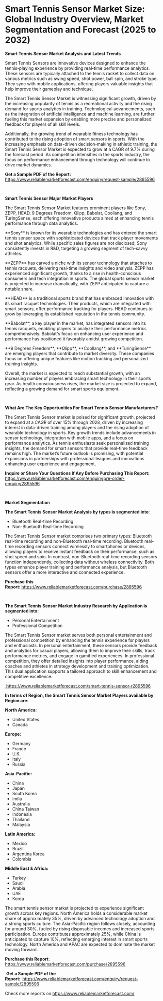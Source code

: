 <p><h1>Smart Tennis Sensor Market Size: Global Industry Overview, Market Segmentation and Forecast (2025 to 2032)</h1></p><p><strong>Smart Tennis Sensor Market Analysis and Latest Trends</strong></p>
<p><p>Smart Tennis Sensors are innovative devices designed to enhance the tennis-playing experience by providing real-time performance analytics. These sensors are typically attached to the tennis racket to collect data on various metrics such as swing speed, shot power, ball spin, and stroke type. They sync with mobile applications, offering players valuable insights that help improve their gameplay and technique.</p><p>The Smart Tennis Sensor Market is witnessing significant growth, driven by the increasing popularity of tennis as a recreational activity and the rising demand for sports analytics in training. Technological advancements, such as the integration of artificial intelligence and machine learning, are further fueling this market expansion by enabling more precise and personalized feedback for players of all skill levels.</p><p>Additionally, the growing trend of wearable fitness technology has contributed to the rising adoption of smart sensors in sports. With the increasing emphasis on data-driven decision-making in athletic training, the Smart Tennis Sensor Market is expected to grow at a CAGR of 9.7% during the forecast period. As competition intensifies in the sports industry, the focus on performance enhancement through technology will continue to drive market dynamics.</p></p>
<p><strong>Get a Sample PDF of the Report:&nbsp;</strong> <a href="https://www.reliablemarketforecast.com/enquiry/request-sample/2895596?utm_campaign=3499&utm_medium=2&utm_source=Github&utm_content=ia&utm_term=15032025&utm_id=smart-tennis-sensor">https://www.reliablemarketforecast.com/enquiry/request-sample/2895596</a></p>
<p>&nbsp;</p>
<p><strong>Smart Tennis Sensor Major Market Players</strong></p>
<p><p>The Smart Tennis Sensor Market features prominent players like Sony, ZEPP, HEAD, 9 Degrees Freedom, Qlipp, Babolat, Coollang, and TuringSense, each offering innovative products aimed at enhancing tennis performance through data analytics.</p><p>**Sony** is known for its wearable technologies and has entered the smart tennis sensor space with sophisticated devices that track player movements and shot analytics. While specific sales figures are not disclosed, Sony consistently invests in R&D, targeting a growing segment of tech-savvy athletes.</p><p>**ZEPP** has carved a niche with its sensor technology that attaches to tennis racquets, delivering real-time insights and video analysis. ZEPP has experienced significant growth, thanks to a rise in health-conscious consumers and tech integration in sports. The global sports sensor market is projected to increase dramatically, with ZEPP anticipated to capture a notable share.</p><p>**HEAD** is a traditional sports brand that has embraced innovation with its smart racquet technologies. Their products, which are integrated with smart sensors, offer performance tracking for players. HEAD continues to grow by leveraging its established reputation in the tennis community.</p><p>**Babolat**, a key player in the market, has integrated sensors into its tennis racquets, enabling players to analyze their performance metrics comprehensively. Babolat's focus on enhancing user experience and performance has positioned it favorably amidst growing competition.</p><p>**9 Degrees Freedom**, **Qlipp**, **Coollang**, and **TuringSense** are emerging players that contribute to market diversity. These companies focus on offering unique features like motion tracking and personalized training insights.</p><p>Overall, the market is expected to reach substantial growth, with an increasing number of players embracing smart technology in their sports gear. As health consciousness rises, the market size is projected to expand, reflecting a growing demand for smart sports equipment.</p></p>
<p>&nbsp;</p>
<p><strong>What Are The Key Opportunities For Smart Tennis Sensor Manufacturers?</strong></p>
<p><p>The Smart Tennis Sensor market is poised for significant growth, projected to expand at a CAGR of over 15% through 2028, driven by increasing interest in data-driven training among players and the rising adoption of wearable technology in sports. Key growth trends include advancements in sensor technology, integration with mobile apps, and a focus on performance analytics. As tennis enthusiasts seek personalized training insights, the demand for smart sensors that provide real-time feedback remains high. The market’s future outlook is promising, with potential expansions in partnerships with professional leagues and innovations enhancing user experience and engagement.</p></p>
<p><strong>Inquire or Share Your Questions If Any Before Purchasing This Report:</strong> <a href="https://www.reliablemarketforecast.com/enquiry/pre-order-enquiry/2895596?utm_campaign=3499&utm_medium=2&utm_source=Github&utm_content=ia&utm_term=15032025&utm_id=smart-tennis-sensor">https://www.reliablemarketforecast.com/enquiry/pre-order-enquiry/2895596</a></p>
<p>&nbsp;</p>
<p><strong>Market Segmentation</strong></p>
<p><strong>The Smart Tennis Sensor Market Analysis by types is segmented into:</strong></p>
<p><ul><li>Bluetooth Real-time Recording</li><li>Non-Bluetooth Real-time Recording</li></ul></p>
<p><p>The Smart Tennis Sensor market comprises two primary types: Bluetooth real-time recording and non-Bluetooth real-time recording. Bluetooth real-time recording sensors connect wirelessly to smartphones or devices, allowing players to receive instant feedback on their performance, such as shot speed and spin. In contrast, non-Bluetooth real-time recording sensors function independently, collecting data without wireless connectivity. Both types enhance player training and performance analysis, but Bluetooth sensors offer a more interactive and connected experience.</p></p>
<p><strong>Purchase this Report:&nbsp;</strong><a href="https://www.reliablemarketforecast.com/purchase/2895596?utm_campaign=3499&utm_medium=2&utm_source=Github&utm_content=ia&utm_term=15032025&utm_id=smart-tennis-sensor">https://www.reliablemarketforecast.com/purchase/2895596</a></p>
<p>&nbsp;</p>
<p><strong>The Smart Tennis Sensor Market Industry Research by Application is segmented into:</strong></p>
<p><ul><li>Personal Entertainment</li><li>Professional Competition</li></ul></p>
<p><p>The Smart Tennis Sensor market serves both personal entertainment and professional competition by enhancing the tennis experience for players and enthusiasts. In personal entertainment, these sensors provide feedback and analytics for casual players, allowing them to improve their skills, track performance metrics, and engage in gamified experiences. In professional competition, they offer detailed insights into player performance, aiding coaches and athletes in strategy development and training optimization. This dual application supports a tailored approach to skill enhancement and competitive excellence.</p></p>
<p><a href="https://www.reliablemarketforecast.com/smart-tennis-sensor-r2895596?utm_campaign=3499&utm_medium=2&utm_source=Github&utm_content=ia&utm_term=15032025&utm_id=smart-tennis-sensor">&nbsp;https://www.reliablemarketforecast.com/smart-tennis-sensor-r2895596</a></p>
<p><strong>In terms of Region, the Smart Tennis Sensor Market Players available by Region are:</strong></p>
<p>
    <p> <strong> North America: </strong>
        <ul>
            <li>United States</li>
            <li>Canada</li>
        </ul>
        </p> 
    <p> <strong> Europe: </strong>
        <ul>
            <li>Germany</li>
            <li>France</li>
            <li>U.K.</li>
            <li>Italy</li>
            <li>Russia</li>
        </ul>
        </p> 
    <p> <strong> Asia-Pacific: </strong>
        <ul>
            <li>China</li>
            <li>Japan</li>
            <li>South Korea</li>
            <li>India</li>
            <li>Australia</li>
            <li>China Taiwan</li>
            <li>Indonesia</li>
            <li>Thailand</li>
            <li>Malaysia</li>
        </ul>
        </p> 
    <p> <strong> Latin America: </strong>
        <ul>
            <li>Mexico</li>
            <li>Brazil</li>
            <li>Argentina Korea</li>
            <li>Colombia</li>
        </ul>
        </p> 
    <p> <strong> Middle East & Africa: </strong>
        <ul>
            <li>Turkey</li>
            <li>Saudi</li>
            <li>Arabia</li>
            <li>UAE</li>
            <li>Korea</li>
        </ul>
    </p>
    </p>
<p><p>The smart tennis sensor market is projected to experience significant growth across key regions. North America holds a considerable market share of approximately 35%, driven by advanced technology adoption and a strong sports culture. The Asia-Pacific region follows closely, accounting for around 30%, fueled by rising disposable incomes and increased sports participation. Europe contributes approximately 25%, while China is anticipated to capture 10%, reflecting emerging interest in smart sports technology. North America and APAC are expected to dominate the market moving forward.</p></p>
<p><strong>Purchase this Report: </strong><a href="https://www.reliablemarketforecast.com/purchase/2895596?utm_campaign=3499&utm_medium=2&utm_source=Github&utm_content=ia&utm_term=15032025&utm_id=smart-tennis-sensor">https://www.reliablemarketforecast.com/purchase/2895596</a></p>
<p>&nbsp;<strong>Get a Sample PDF of the Report:&nbsp;&nbsp;</strong><a href="https://www.reliablemarketforecast.com/enquiry/request-sample/2895596?utm_campaign=3499&utm_medium=2&utm_source=Github&utm_content=ia&utm_term=15032025&utm_id=smart-tennis-sensor">https://www.reliablemarketforecast.com/enquiry/request-sample/2895596</a></p>
<p><strong></strong></p>
<p>Check more reports on <a href="https://www.reliablemarketforecast.com/?utm_campaign=3499&utm_medium=2&utm_source=Github&utm_content=ia&utm_term=15032025&utm_id=smart-tennis-sensor">https://www.reliablemarketforecast.com/</a></p>